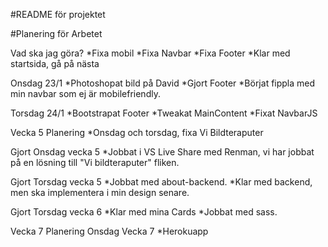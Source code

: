 #README för projektet

#Planering för Arbetet

Vad ska jag göra?
*Fixa mobil
*Fixa Navbar
*Fixa Footer
*Klar med startsida, gå på nästa


Onsdag 23/1
*Photoshopat bild på David
*Gjort Footer
*Börjat fippla med min navbar som ej är mobilefriendly.

Torsdag 24/1
*Bootstrapat Footer
*Tweakat MainContent
*Fixat NavbarJS

Vecka 5 Planering
*Onsdag och torsdag, fixa Vi Bildteraputer

Gjort Onsdag vecka 5
*Jobbat i VS Live Share med Renman, vi har jobbat på en lösning till "Vi bildteraputer" fliken.

Gjort Torsdag vecka 5
*Jobbat med about-backend.
*Klar med backend, men ska implementera i min design senare.

Gjort Torsdag vecka 6
*Klar med mina Cards
*Jobbat med sass.

Vecka 7 Planering
Onsdag Vecka 7
*Herokuapp